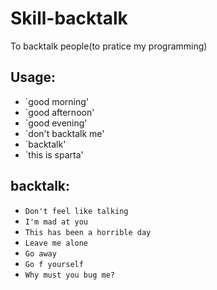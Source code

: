 # Skill-backtalk
To backtalk people(to pratice my programming)

## Usage:
* `good morning'
* `good afternoon'
* `good evening'
* `don't backtalk me'
* `backtalk'
* `this is sparta'

## backtalk:
* `Don't feel like talking`
* `I'm mad at you`
* `This has been a horrible day`
* `Leave me alone`
* `Go away`
* `Go f yourself`
* `Why must you bug me?`
